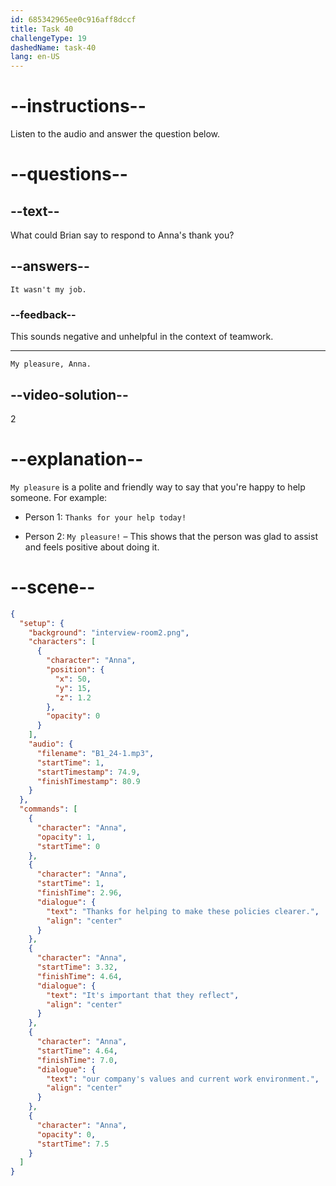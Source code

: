 ```yaml
---
id: 685342965ee0c916aff8dccf
title: Task 40
challengeType: 19
dashedName: task-40
lang: en-US
---
```


<!-- (Audio) Anna: It's important that they reflect our company's values and current work environment. -->

<!-- SPEAKING -->

# --instructions--

Listen to the audio and answer the question below.

# --questions--

## --text--

What could Brian say to respond to Anna's thank you?

## --answers--

`It wasn't my job.`

### --feedback--

This sounds negative and unhelpful in the context of teamwork.

---

`My pleasure, Anna.`

## --video-solution--

2

# --explanation--

`My pleasure` is a polite and friendly way to say that you're happy to help someone. For example: 

- Person 1: `Thanks for your help today!`

- Person 2: `My pleasure!` – This shows that the person was glad to assist and feels positive about doing it.

# --scene--

```json
{
  "setup": {
    "background": "interview-room2.png",
    "characters": [
      {
        "character": "Anna",
        "position": {
          "x": 50,
          "y": 15,
          "z": 1.2
        },
        "opacity": 0
      }
    ],
    "audio": {
      "filename": "B1_24-1.mp3",
      "startTime": 1,
      "startTimestamp": 74.9,
      "finishTimestamp": 80.9
    }
  },
  "commands": [
    {
      "character": "Anna",
      "opacity": 1,
      "startTime": 0
    },
    {
      "character": "Anna",
      "startTime": 1,
      "finishTime": 2.96,
      "dialogue": {
        "text": "Thanks for helping to make these policies clearer.",
        "align": "center"
      }
    },
    {
      "character": "Anna",
      "startTime": 3.32,
      "finishTime": 4.64,
      "dialogue": {
        "text": "It's important that they reflect",
        "align": "center"
      }
    },
    {
      "character": "Anna",
      "startTime": 4.64,
      "finishTime": 7.0,
      "dialogue": {
        "text": "our company's values and current work environment.",
        "align": "center"
      }
    },
    {
      "character": "Anna",
      "opacity": 0,
      "startTime": 7.5
    }
  ]
}
```
